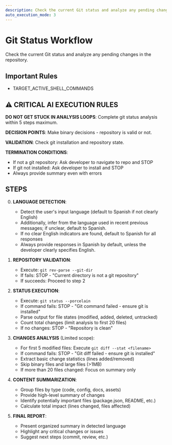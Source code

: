 ```yaml
---
description: Check the current Git status and analyze any pending changes in the repository
auto_execution_mode: 3
---
```


# Git Status Workflow

Check the current Git status and analyze any pending changes in the repository.

## Important Rules

- TARGET_ACTIVE_SHELL_COMMANDS

## ⚠️ CRITICAL AI EXECUTION RULES

**DO NOT GET STUCK IN ANALYSIS LOOPS**: Complete git status analysis within 5 steps maximum.

**DECISION POINTS**: Make binary decisions - repository is valid or not.

**VALIDATION**: Check git installation and repository state.

**TERMINATION CONDITIONS**:

- If not a git repository: Ask developer to navigate to repo and STOP
- If git not installed: Ask developer to install and STOP
- Always provide summary even with errors

## STEPS

0. **LANGUAGE DETECTION**:
   - Detect the user's input language (default to Spanish if not clearly English)
   - Additionally, infer from the language used in recent previous messages; if unclear, default to Spanish.
   - If no clear English indicators are found, default to Spanish for all responses
   - Always provide responses in Spanish by default, unless the developer clearly specifies English.

1. **REPOSITORY VALIDATION**:
   - Execute: `git rev-parse --git-dir`
   - If fails: STOP - "Current directory is not a git repository"
   - If succeeds: Proceed to step 2

2. **STATUS EXECUTION**:
   - Execute: `git status --porcelain`
   - If command fails: STOP - "Git command failed - ensure git is installed"
   - Parse output for file states (modified, added, deleted, untracked)
   - Count total changes (limit analysis to first 20 files)
   - If no changes: STOP - "Repository is clean"

3. **CHANGES ANALYSIS** (Limited scope):
   - For first 5 modified files: Execute `git diff --stat <filename>`
   - If command fails: STOP - "Git diff failed - ensure git is installed"
   - Extract basic change statistics (lines added/removed)
   - Skip binary files and large files (>1MB)
   - If more than 20 files changed: Focus on summary only

4. **CONTENT SUMMARIZATION**:
   - Group files by type (code, config, docs, assets)
   - Provide high-level summary of changes
   - Identify potentially important files (package.json, README, etc.)
   - Calculate total impact (lines changed, files affected)

5. **FINAL REPORT**:
   - Present organized summary in detected language
   - Highlight any critical changes or issues
   - Suggest next steps (commit, review, etc.)
